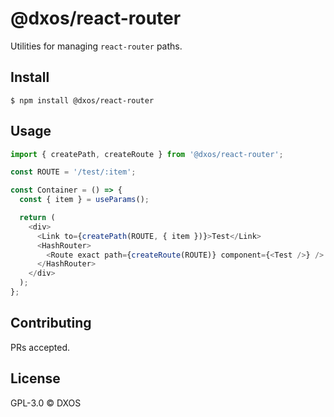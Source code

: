 # @dxos/react-router

Utilities for managing `react-router` paths.

## Install

```
$ npm install @dxos/react-router
```

## Usage

```javascript
import { createPath, createRoute } from '@dxos/react-router';

const ROUTE = '/test/:item';

const Container = () => {
  const { item } = useParams();

  return (
    <div>
      <Link to={createPath(ROUTE, { item })}>Test</Link>
      <HashRouter>
        <Route exact path={createRoute(ROUTE)} component={<Test />} />
      </HashRouter>
    </div>
  );
};
```

## Contributing

PRs accepted.

## License

GPL-3.0 © DXOS
